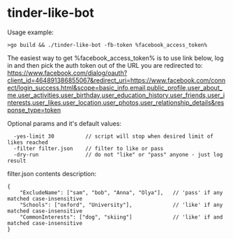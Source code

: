 # tinder-like-bot

Usage example:
```
>go build && ./tinder-like-bot -fb-token %facebook_access_token%
```
The easiest way to get %facebook_access_token% is to use link below, log in and then pick the auth token out of the URL you are redirected to:
https://www.facebook.com/dialog/oauth?client_id=464891386855067&redirect_uri=https://www.facebook.com/connect/login_success.html&scope=basic_info,email,public_profile,user_about_me,user_activities,user_birthday,user_education_history,user_friends,user_interests,user_likes,user_location,user_photos,user_relationship_details&response_type=token

Optional params and it's default values:
```
  -yes-limit 30          // script will stop when desired limit of likes reached
  -filter filter.json    // filter to like or pass
  -dry-run               // do not "like" or "pass" anyone - just log result
```

filter.json contents description:
```
{
    "ExcludeName": ["sam", "bob", "Anna", "Olya"],   // 'pass' if any matched case-insensitive
    "Schools": ["oxford", "University"],             // 'like' if any matched case-insensitive
    "CommonInterests": ["dog", "skiing"]             // 'like' if and matched case-insensitive
}
```